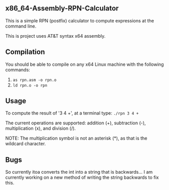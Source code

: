 ## x86_64-Assembly-RPN-Calculator
This is a simple RPN (postfix) calculator to compute expressions at the command line.

This is project uses AT&T syntax x64 assembly.

## Compilation
You should be able to compile on any x64 Linux machine with the following commands:

1. `as rpn.asm -o rpn.o`
2. `ld rpn.o -o rpn`

## Usage
To compute the result of '3 4 +', at a terminal type:
`./rpn 3 4 +`

The current operations are supported: addition (+), subtraction (-), multiplication (x), and division (/).

NOTE: The multiplication symbol is not an asterisk (*), as that is the wildcard character.

## Bugs
So currently itoa converts the int into a string that is backwards... I am currently working on a new method of writing the string backwards to fix this.

